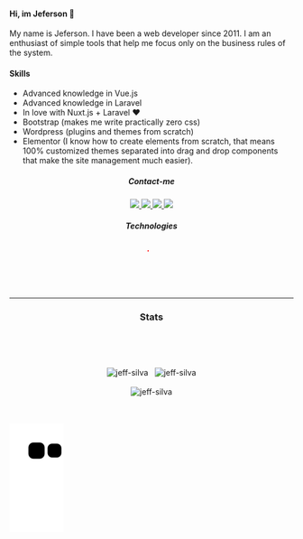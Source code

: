 #### Hi, im Jeferson 👋
My name is Jeferson. I have been a web developer since 2011.
I am an enthusiast of simple tools that help me focus only on the business rules of the system.

#### Skills
* Advanced knowledge in Vue.js
* Advanced knowledge in Laravel
* In love with Nuxt.js + Laravel ❤️
* Bootstrap (makes me write practically zero css)
* Wordpress (plugins and themes from scratch)
* Elementor (I know how to create elements from scratch, that means 100% customized themes separated into drag and drop components that make the site management much easier).


<h5 align="center">Contact-me</h5>

<p align="center">
    <a href="https://www.linkedin.com/in/jeferson-siqueira/" target="_blank">
        <img src="https://img.shields.io/badge/LinkedIn-0077B5?style=for-the-badge&logo=linkedin&logoColor=white"/>
    </a>
    <a href="https://wa.me/message/NG7A2SW25XIEI1" target="_blank">
        <img src="https://img.shields.io/badge/WhatsApp-25D366?style=for-the-badge&logo=whatsapp&logoColor=white"/>
    </a>
    <a href="mailto:jeferson.i.silva@gmail.com" target="_blank">
        <img src="https://img.shields.io/badge/Gmail-D14836?style=for-the-badge&logo=gmail&logoColor=white"/>
    </a>
    <a href="https://jsiqueira.com" target="_blank">
        <img src="https://img.shields.io/badge/jsiqueira.com-100000?style=for-the-badge&logoColor=white"/>
    </a>
</p>

<h5 align="center">Technologies</h5>

<p align="center">
    <img src="https://img.shields.io/badge/Vue.js-35495E?style=for-the-badge&logo=vue.js&logoColor=4FC08D" alt="" height="25px" style="border:solid 1px red;">
    <img src="https://img.shields.io/badge/nuxt.js-00C58E?style=for-the-badge&logo=nuxt.js&logoColor=white" alt="" height="25px">
    <img src="https://img.shields.io/badge/Laravel-FF2D20?style=for-the-badge&logo=laravel&logoColor=white" alt="" height="25px">
    <img src="https://img.shields.io/badge/Bootstrap-563D7C?style=for-the-badge&logo=bootstrap&logoColor=white" alt="" height="25px">
    <br>
    <img src="https://img.shields.io/badge/Unity-100000?style=for-the-badge&logo=unity&logoColor=white" alt="" height="25px">
    <img src="	https://img.shields.io/badge/Git-F05032?style=for-the-badge&logo=git&logoColor=white" alt="" height="25px">
    <img src="https://img.shields.io/badge/firebase-ffca28?style=for-the-badge&logo=firebase&logoColor=black" alt="" height="25px">
    <img src="https://img.shields.io/badge/jQuery-0769AD?style=for-the-badge&logo=jquery&logoColor=white" alt="" height="25px">
    <img src="https://img.shields.io/badge/Three.js-eeeeee?style=for-the-badge&logo=three.js&logoColor=000000" alt="" height="25px">
</p>

<br><br>
***

<h3 align="center">Stats</h3>

<p align="center">
    <img src="https://wakatime.com/share/@05fd4174-02f8-42e9-9cc9-d57c780c01f7/1921cb4d-198b-43f7-b774-5018b7cf5786.svg" alt="" width="45%">
    <img src="https://wakatime.com/share/@05fd4174-02f8-42e9-9cc9-d57c780c01f7/b5ae9621-2225-4e4e-a2ff-8f8bc941144a.svg" alt="" width="45%">
</p>
<br>

<p align="center">
    <img align="center" src="https://github-readme-stats.vercel.app/api/top-langs?username=jeff-silva&show_icons=true&locale=en&layout=compact&count_private=true" alt="jeff-silva" width="45%" /> &nbsp;
    <img align="center" src="https://github-readme-stats.vercel.app/api?username=jeff-silva&show_icons=true&locale=en&count_private=true" alt="jeff-silva" width="45%" />
    <br><br>
    <img src="https://github-profile-trophy.vercel.app/?username=jeff-silva&margin-w=15&margin-h=15&row=2&column=6" alt="jeff-silva" width="100%" />
    <br><br>
    <img src="https://github-readme-stats.vercel.app/api/wakatime?username=jeffsilva" alt="" height="200px">
</p>

![Snake animation](https://github.com/jeff-silva/jeff-silva/blob/output/github-contribution-grid-snake.svg)
